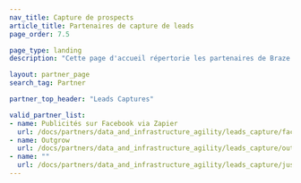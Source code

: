 ```yaml
---
nav_title: Capture de prospects
article_title: Partenaires de capture de leads
page_order: 7.5

page_type: landing
description: "Cette page d'accueil répertorie les partenaires de Braze (Alloys) qui vous permettent de collecter, d'automatiser et de transférer des informations sur les prospects."

layout: partner_page
search_tag: Partner

partner_top_header: "Leads Captures"

valid_partner_list:
- name: Publicités sur Facebook via Zapier
  url: /docs/partners/data_and_infrastructure_agility/leads_capture/facebook_via_zapier/
- name: Outgrow
  url: /docs/partners/data_and_infrastructure_agility/leads_capture/outgrow/
- name: ""
  url: /docs/partners/data_and_infrastructure_agility/leads_capture/justuno/
---
```

